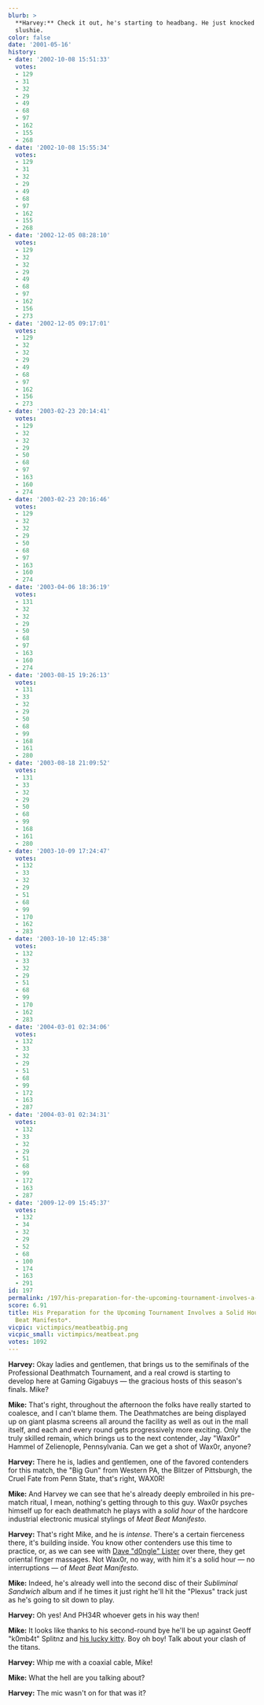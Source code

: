```yaml
---
blurb: >
  **Harvey:** Check it out, he's starting to headbang. He just knocked over that girls'
  slushie.
color: false
date: '2001-05-16'
history:
- date: '2002-10-08 15:51:33'
  votes:
  - 129
  - 31
  - 32
  - 29
  - 49
  - 68
  - 97
  - 162
  - 155
  - 268
- date: '2002-10-08 15:55:34'
  votes:
  - 129
  - 31
  - 32
  - 29
  - 49
  - 68
  - 97
  - 162
  - 155
  - 268
- date: '2002-12-05 08:28:10'
  votes:
  - 129
  - 32
  - 32
  - 29
  - 49
  - 68
  - 97
  - 162
  - 156
  - 273
- date: '2002-12-05 09:17:01'
  votes:
  - 129
  - 32
  - 32
  - 29
  - 49
  - 68
  - 97
  - 162
  - 156
  - 273
- date: '2003-02-23 20:14:41'
  votes:
  - 129
  - 32
  - 32
  - 29
  - 50
  - 68
  - 97
  - 163
  - 160
  - 274
- date: '2003-02-23 20:16:46'
  votes:
  - 129
  - 32
  - 32
  - 29
  - 50
  - 68
  - 97
  - 163
  - 160
  - 274
- date: '2003-04-06 18:36:19'
  votes:
  - 131
  - 32
  - 32
  - 29
  - 50
  - 68
  - 97
  - 163
  - 160
  - 274
- date: '2003-08-15 19:26:13'
  votes:
  - 131
  - 33
  - 32
  - 29
  - 50
  - 68
  - 99
  - 168
  - 161
  - 280
- date: '2003-08-18 21:09:52'
  votes:
  - 131
  - 33
  - 32
  - 29
  - 50
  - 68
  - 99
  - 168
  - 161
  - 280
- date: '2003-10-09 17:24:47'
  votes:
  - 132
  - 33
  - 32
  - 29
  - 51
  - 68
  - 99
  - 170
  - 162
  - 283
- date: '2003-10-10 12:45:38'
  votes:
  - 132
  - 33
  - 32
  - 29
  - 51
  - 68
  - 99
  - 170
  - 162
  - 283
- date: '2004-03-01 02:34:06'
  votes:
  - 132
  - 33
  - 32
  - 29
  - 51
  - 68
  - 99
  - 172
  - 163
  - 287
- date: '2004-03-01 02:34:31'
  votes:
  - 132
  - 33
  - 32
  - 29
  - 51
  - 68
  - 99
  - 172
  - 163
  - 287
- date: '2009-12-09 15:45:37'
  votes:
  - 132
  - 34
  - 32
  - 29
  - 52
  - 68
  - 100
  - 174
  - 163
  - 291
id: 197
permalink: /197/his-preparation-for-the-upcoming-tournament-involves-a-solid-hour-of-meat-beat-manifesto/
score: 6.91
title: His Preparation for the Upcoming Tournament Involves a Solid Hour of *Meat
  Beat Manifesto*.
vicpic: victimpics/meatbeatbig.png
vicpic_small: victimpics/meatbeat.png
votes: 1092
---
```


**Harvey:** Okay ladies and gentlemen, that brings us to the semifinals
of the Professional Deathmatch Tournament, and a real crowd is starting
to develop here at Gaming Gigabuys — the gracious hosts of this
season's finals. Mike?

**Mike:** That's right, throughout the afternoon the folks have really
started to coalesce, and I can't blame them. The Deathmatches are being
displayed up on giant plasma screens all around the facility as well as
out in the mall itself, and each and every round gets progressively more
exciting. Only the truly skilled remain, which brings us to the next
contender, Jay "Wax0r" Hammel of Zelienople, Pennsylvania. Can we get a
shot of Wax0r, anyone?

**Harvey:** There he is, ladies and gentlemen, one of the favored
contenders for this match, the "Big Gun" from Western PA, the Blitzer of
Pittsburgh, the Cruel Fate from Penn State, that's right, WAX0R!

**Mike:** And Harvey we can see that he's already deeply embroiled in
his pre-match ritual, I mean, nothing's getting through to this guy.
Wax0r psyches himself up for each deathmatch he plays with a *solid
hour* of the hardcore industrial electronic musical stylings of *Meat
Beat Manifesto*.

**Harvey:** That's right Mike, and he is *intense*. There's a certain
fierceness there, it's building inside. You know other contenders use
this time to practice, or, as we can see with [Dave "d0ngle"
Lister](https://web.archive.org/web/20010516000000/http://gamespy.com/legacy/fargo/dongle_a.shtm)
over there, they get oriental finger massages. Not Wax0r, no way, with
him it's a solid hour — no interruptions — of *Meat Beat Manifesto.*

**Mike:** Indeed, he's already well into the second disc of their
*Subliminal Sandwich* album and if he times it just right he'll hit the
"Plexus" track just as he's going to sit down to play.

**Harvey:** Oh yes! And PH34R whoever gets in his way then!

**Mike:** It looks like thanks to his second-round bye he'll be up
against Geoff "k0mb4t" Splitnz and [his lucky kitty](@/victim/19.md).
Boy oh boy! Talk about your clash of the titans.

**Harvey:** Whip me with a coaxial cable, Mike!

**Mike:** What the hell are you talking about?

**Harvey:** The mic wasn't on for that was it?